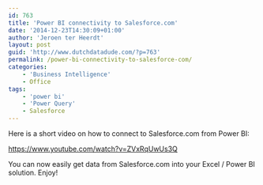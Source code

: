 ```yaml
---
id: 763
title: 'Power BI connectivity to Salesforce.com'
date: '2014-12-23T14:30:09+01:00'
author: 'Jeroen ter Heerdt'
layout: post
guid: 'http://www.dutchdatadude.com/?p=763'
permalink: /power-bi-connectivity-to-salesforce-com/
categories:
    - 'Business Intelligence'
    - Office
tags:
    - 'power bi'
    - 'Power Query'
    - Salesforce
---
```


Here is a short video on how to connect to Salesforce.com from Power BI:

https://www.youtube.com/watch?v=ZVxRqUwUs3Q

You can now easily get data from Salesforce.com into your Excel / Power BI solution. Enjoy!